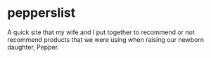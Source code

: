 # pepperslist

A quick site that my wife and I put together to recommend or not recommend products that we were using when raising our newborn daughter, Pepper.
